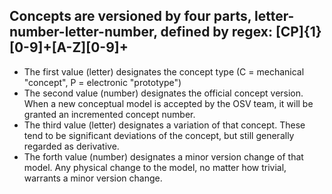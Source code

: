 ## Concepts are versioned by four parts, letter-number-letter-number, defined by regex: [CP]{1}[0-9]+[A-Z][0-9]+

* The first value (letter) designates the concept type (C = mechanical "concept", P = electronic "prototype")
* The second value (number) designates the official concept version.  When a new conceptual model is accepted by the OSV team, it will be granted an incremented concept number.
* The third value (letter) designates a variation of that concept.  These tend to be significant deviations of the concept, but still generally regarded as derivative.
* The forth value (number) designates a minor version change of that model.  Any physical change to the model, no matter how trivial, warrants a minor version change.
